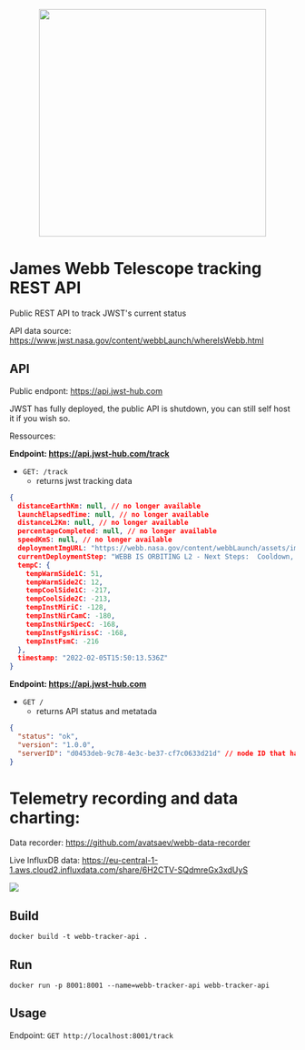
<p align="center">
  <img src="https://www.jwst.nasa.gov/content/webbLaunch/assets/images/branding/logo/FULLCOLOR_2LINE_LIGHT_BG.png" width="400">
</p>

# James Webb Telescope tracking REST API

Public REST API to track JWST's current status

API data source: https://www.jwst.nasa.gov/content/webbLaunch/whereIsWebb.html

## API

Public endpont: https://api.jwst-hub.com

JWST has fully deployed, the public API is shutdown, you can still self host it if you wish so.


Ressources:

**Endpoint: https://api.jwst-hub.com/track**

- `GET: /track`
  - returns jwst tracking data



```json
{
  distanceEarthKm: null, // no longer available
  launchElapsedTime: null, // no longer available
  distanceL2Km: null, // no longer available
  percentageCompleted: null, // no longer available
  speedKmS: null, // no longer available
  deploymentImgURL: "https://webb.nasa.gov/content/webbLaunch/assets/images/deployment/1000pxWide/127.png",
  currentDeploymentStep: "WEBB IS ORBITING L2 - Next Steps:  Cooldown, Alignment, Calibration",
  tempC: {
    tempWarmSide1C: 51,
    tempWarmSide2C: 12,
    tempCoolSide1C: -217,
    tempCoolSide2C: -213,
    tempInstMiriC: -128,
    tempInstNirCamC: -180,
    tempInstNirSpecC: -168,
    tempInstFgsNirissC: -168,
    tempInstFsmC: -216
  },
  timestamp: "2022-02-05T15:50:13.536Z"
}
```


**Endpoint: https://api.jwst-hub.com**

- `GET /`
  - returns API status and metatada 


```json
{
  "status": "ok",
  "version": "1.0.0",
  "serverID": "d0453deb-9c78-4e3c-be37-cf7c0633d21d" // node ID that handled the request
}
```

# Telemetry recording and data charting:


Data recorder: https://github.com/avatsaev/webb-data-recorder

Live InfluxDB data: https://eu-central-1-1.aws.cloud2.influxdata.com/share/6H2CTV-SQdmreGx3xdUyS

![](https://i.imgur.com/EZ9ayux.png)

## Build

`docker build -t webb-tracker-api .`

## Run

`docker run -p 8001:8001 --name=webb-tracker-api webb-tracker-api`

## Usage

Endpoint: `GET http://localhost:8001/track`



